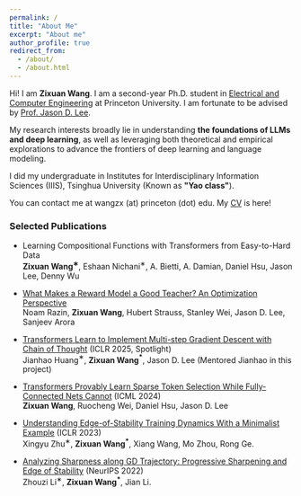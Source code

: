 ```yaml
---
permalink: /
title: "About Me"
excerpt: "About me"
author_profile: true
redirect_from: 
  - /about/
  - /about.html
---
```


Hi! I am **Zixuan Wang**. I am a second-year Ph.D. student in <a href="https://ece.princeton.edu/">Electrical and Computer Engineering</a> at Princeton University. I am fortunate to be advised by <a href="https://jasondlee88.github.io/">Prof. Jason D. Lee</a>.

My research interests broadly lie in understanding **the foundations of LLMs and deep learning**, as well as leveraging
both theoretical and empirical explorations to advance the frontiers of deep learning and language modeling.

I did my undergraduate in Institutes for Interdisciplinary Information Sciences (IIIS), Tsinghua University (Known as **"Yao class"**).

You can contact me at wangzx (at) princeton (dot) edu. My <a href="https://drive.google.com/file/d/1rqGAPJGkswxo4RWdz4DN4GxnNItJiIE4/view?usp=sharing">CV</a> is here!

### Selected Publications

- Learning Compositional Functions with Transformers from Easy-to-Hard Data \
    **Zixuan Wang$^∗$**, Eshaan Nichani$^∗$, A. Bietti, A. Damian, Daniel Hsu, Jason Lee, Denny Wu

- <a href="https://arxiv.org/abs/2503.15477">What Makes a Reward Model a Good Teacher? An Optimization Perspective</a>\
    Noam Razin, **Zixuan Wang**, Hubert Strauss, Stanley Wei, Jason D. Lee, Sanjeev Arora

- <a href="https://arxiv.org/abs/2502.21212">Transformers Learn to Implement Multi-step Gradient Descent with Chain of Thought</a> (ICLR 2025, Spotlight)\
    Jianhao Huang$^∗$, **Zixuan Wang$^*$**, Jason D. Lee (Mentored Jianhao in this project)

- <a href="https://arxiv.org/abs/2406.06893">Transformers Provably Learn Sparse Token Selection While Fully-Connected Nets Cannot</a> (ICML 2024)\
    **Zixuan Wang**, Ruocheng Wei, Daniel Hsu, Jason D. Lee

- <a href="https://arxiv.org/abs/2210.03294">Understanding Edge-of-Stability Training Dynamics With a Minimalist Example</a> (ICLR 2023)\
    Xingyu Zhu$^∗$, **Zixuan Wang$^*$**, Xiang Wang, Mo Zhou, Rong Ge.

- <a href="https://arxiv.org/abs/2207.12678">Analyzing Sharpness along GD Trajectory: Progressive Sharpening and Edge of Stability</a> (NeurIPS 2022)\
    Zhouzi Li$^∗$, **Zixuan Wang$^*$**, Jian Li.
